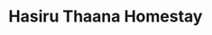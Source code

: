 ---
layout: location
title: Hasiru Thaana Homestay
keywords: resort stay
cover_image: "/properties/Hasiru Thaana Homestay/1.jpg"
images_src: Hasiru Thaana Homestay
price: ₹1,499
area: Kudremukh
rating: 5
description: Craving a digital detox and fresh mountain air? Hasiru Thaana Homestay beckons. Nestled on Kudremukh National Park's fringes, this family-run haven offers a simple escape. Breathe deep at 1,340 meters – year-round pleasant temperatures await. Leave stress behind and reconnect with nature's rhythm. Explore yoga with guidance, or simply unwind in the tranquility. Kudremukh Heights – your escape for a true mountain experience.
district: Chikmagalur
total-occupancy: 26
rooms: 5
stay-type: Homestay
accomodation: [
    [2 Standard Rooms, 8, 4, shop],
    [2 Estate View, 8, 4, shop],
    [1 Dormitory, 10, 5, house-door]
]
pricing: [
    [BASIC PACKAGE, 1499, Stay | Activities | Breakfast | Hi-tea | Veg Snacks],
    [DORMITORY, 2199, Stay | Activities | All Meals | Hi-tea | Veg Snacks],
    [STANDARD PACKAGE, 2299, Stay | Activities | All Meals | Hi-tea | Veg Snacks],
    [COUPLE PACKAGE, 2499, Stay | Activities | All Meals | Hi-tea | Veg Snacks],
]
ameneties: [
    [ fa-solid fa-plug-circle-plus,Power Backup],
    [ fa-solid fa-snowflake,Refrigerator],
    [ fa-solid fa-square-parking,Parking],
    [ fa-solid fa-tower-observation,Balcony],
    [ fa-solid fa-smoking ,Smoking Area],
    [ fa-solid fa-hot-tub-person,Hot Water]
]
activities: [ 
    [ fa-solid fa-fire,Bonfire & Music],
    [ fa-solid fa-lines-leaning, Private Waterfall], 
    [ fa-solid fa-person-walking,Estate Walk], 
    [ fa-solid fa-person-hiking,Trekking], 
    [ fa-solid fa-dove,Bird Watch], 
    [ fa-solid fa-truck-pickup,Jeep-ride]
]
locations: [
 Elaneer Falls(4KM),
 Samse Ganesh Temple(5KM),
 Kalasa Temple(7KM),
 Amba Teertha(10KM),
 Longest Hanging Bridge(10KM),
 Soormane falls(12KM),
 Hornadu Temple(12KM),
 Kyathanmakki Trekking(20KM),
 Gaaligudda Sunset Point(20KM),
]
breakfast: [item1, item2, item3, item4]
lunch: [item1, item2, item3, item4]
dinner: [item1, item2, item3, item4]
tnc: ["Yes","No","Yes", "Yes", 12:00PM-11:00AM]
---